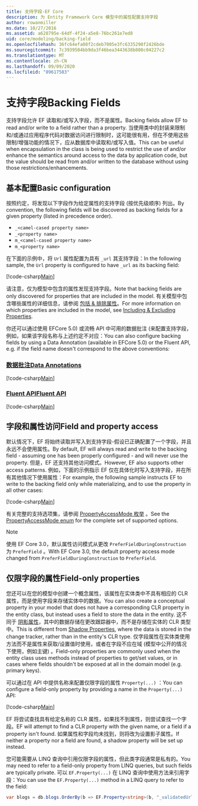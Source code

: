 ```yaml
---
title: 支持字段-EF Core
description: 为 Entity Framework Core 模型中的属性配置支持字段
author: rowanmiller
ms.date: 10/27/2016
ms.assetid: a628795e-64df-4f24-a5e8-76bc261e7ed8
uid: core/modeling/backing-field
ms.openlocfilehash: 36fc64efa08f2cdeb7005e3fc6335298f2426bde
ms.sourcegitcommit: 7c3939504bb9da3f46bea3443638b808c04227c2
ms.translationtype: MT
ms.contentlocale: zh-CN
ms.lasthandoff: 09/09/2020
ms.locfileid: "89617583"
---
```

# <a name="backing-fields"></a><span data-ttu-id="a8009-103">支持字段</span><span class="sxs-lookup"><span data-stu-id="a8009-103">Backing Fields</span></span>

<span data-ttu-id="a8009-104">支持字段允许 EF 读取和/或写入字段，而不是属性。</span><span class="sxs-lookup"><span data-stu-id="a8009-104">Backing fields allow EF to read and/or write to a field rather than a property.</span></span> <span data-ttu-id="a8009-105">当使用类中的封装来限制和/或通过应用程序代码对数据访问进行限制时，这可能很有用，但在不使用这些限制/增强功能的情况下，应从数据库中读取和/或写入值。</span><span class="sxs-lookup"><span data-stu-id="a8009-105">This can be useful when encapsulation in the class is being used to restrict the use of and/or enhance the semantics around access to the data by application code, but the value should be read from and/or written to the database without using those restrictions/enhancements.</span></span>

## <a name="basic-configuration"></a><span data-ttu-id="a8009-106">基本配置</span><span class="sxs-lookup"><span data-stu-id="a8009-106">Basic configuration</span></span>

<span data-ttu-id="a8009-107">按照约定，将发现以下字段作为给定属性的支持字段 (按优先级顺序) 列出。</span><span class="sxs-lookup"><span data-stu-id="a8009-107">By convention, the following fields will be discovered as backing fields for a given property (listed in precedence order).</span></span> 

* `_<camel-cased property name>`
* `_<property name>`
* `m_<camel-cased property name>`
* `m_<property name>`

<span data-ttu-id="a8009-108">在下面的示例中，将 `Url` 属性配置为具有 `_url` 其支持字段：</span><span class="sxs-lookup"><span data-stu-id="a8009-108">In the following sample, the `Url` property is configured to have `_url` as its backing field:</span></span>

[!code-csharp[Main](../../../samples/core/Modeling/Conventions/BackingField.cs#Sample)]

<span data-ttu-id="a8009-109">请注意，仅为模型中包含的属性发现支持字段。</span><span class="sxs-lookup"><span data-stu-id="a8009-109">Note that backing fields are only discovered for properties that are included in the model.</span></span> <span data-ttu-id="a8009-110">有关模型中包含哪些属性的详细信息，请参阅 [包括 & 排除属性](xref:core/modeling/entity-properties)。</span><span class="sxs-lookup"><span data-stu-id="a8009-110">For more information on which properties are included in the model, see [Including & Excluding Properties](xref:core/modeling/entity-properties).</span></span>

<span data-ttu-id="a8009-111">你还可以通过使用 EFCore 5.0) 或流畅 API 中可用的数据批注 (来配置支持字段，例如，如果该字段名称与上述约定不对应：</span><span class="sxs-lookup"><span data-stu-id="a8009-111">You can also configure backing fields by using a Data Annotation (available in EFCore 5.0) or the Fluent API, e.g. if the field name doesn't correspond to the above conventions:</span></span>

### <a name="data-annotations"></a>[<span data-ttu-id="a8009-112">数据批注</span><span class="sxs-lookup"><span data-stu-id="a8009-112">Data Annotations</span></span>](#tab/data-annotations)

[!code-csharp[Main](../../../samples/core/Modeling/DataAnnotations/BackingField.cs?name=BackingField&highlight=7)]

### <a name="fluent-api"></a>[<span data-ttu-id="a8009-113">Fluent API</span><span class="sxs-lookup"><span data-stu-id="a8009-113">Fluent API</span></span>](#tab/fluent-api)

[!code-csharp[Main](../../../samples/core/Modeling/FluentAPI/BackingField.cs?name=BackingField&highlight=5)]

## <a name="field-and-property-access"></a><span data-ttu-id="a8009-114">字段和属性访问</span><span class="sxs-lookup"><span data-stu-id="a8009-114">Field and property access</span></span>

<span data-ttu-id="a8009-115">默认情况下，EF 将始终读取并写入到支持字段-假设已正确配置了一个字段，并且永远不会使用属性。</span><span class="sxs-lookup"><span data-stu-id="a8009-115">By default, EF will always read and write to the backing field - assuming one has been properly configured - and will never use the property.</span></span> <span data-ttu-id="a8009-116">但是，EF 还支持其他访问模式。</span><span class="sxs-lookup"><span data-stu-id="a8009-116">However, EF also supports other access patterns.</span></span> <span data-ttu-id="a8009-117">例如，下面的示例指示 EF 仅在具体化时写入支持字段，并在所有其他情况下使用属性：</span><span class="sxs-lookup"><span data-stu-id="a8009-117">For example, the following sample instructs EF to write to the backing field only while materializing, and to use the property in all other cases:</span></span>

[!code-csharp[Main](../../../samples/core/Modeling/FluentAPI/BackingFieldAccessMode.cs?name=BackingFieldAccessMode&highlight=6)]

<span data-ttu-id="a8009-118">有关完整的支持选项集，请参阅 [PropertyAccessMode 枚举](/dotnet/api/microsoft.entityframeworkcore.propertyaccessmode) 。</span><span class="sxs-lookup"><span data-stu-id="a8009-118">See the [PropertyAccessMode enum](/dotnet/api/microsoft.entityframeworkcore.propertyaccessmode) for the complete set of supported options.</span></span>

> [!NOTE]
> <span data-ttu-id="a8009-119">使用 EF Core 3.0，默认属性访问模式从更改 `PreferFieldDuringConstruction` 为 `PreferField` 。</span><span class="sxs-lookup"><span data-stu-id="a8009-119">With EF Core 3.0, the default property access mode changed from `PreferFieldDuringConstruction` to `PreferField`.</span></span>

## <a name="field-only-properties"></a><span data-ttu-id="a8009-120">仅限字段的属性</span><span class="sxs-lookup"><span data-stu-id="a8009-120">Field-only properties</span></span>

<span data-ttu-id="a8009-121">您还可以在您的模型中创建一个概念属性，该属性在实体类中不具有相应的 CLR 属性，而是使用字段来存储实体中的数据。</span><span class="sxs-lookup"><span data-stu-id="a8009-121">You can also create a conceptual property in your model that does not have a corresponding CLR property in the entity class, but instead uses a field to store the data in the entity.</span></span> <span data-ttu-id="a8009-122">这不同于 [阴影属性](xref:core/modeling/shadow-properties)，其中的数据存储在更改跟踪器中，而不是存储在实体的 CLR 类型中。</span><span class="sxs-lookup"><span data-stu-id="a8009-122">This is different from [Shadow Properties](xref:core/modeling/shadow-properties), where the data is stored in the change tracker, rather than in the entity's CLR type.</span></span> <span data-ttu-id="a8009-123">仅字段属性在实体类使用方法而不是属性来获取/设置值时使用，或者在字段不应在域 (模型中公开的情况下使用，例如主键) 。</span><span class="sxs-lookup"><span data-stu-id="a8009-123">Field-only properties are commonly used when the entity class uses methods instead of properties to get/set values, or in cases where fields shouldn't be exposed at all in the domain model (e.g. primary keys).</span></span>

<span data-ttu-id="a8009-124">可以通过在 API 中提供名称来配置仅限字段的属性 `Property(...)` ：</span><span class="sxs-lookup"><span data-stu-id="a8009-124">You can configure a field-only property by providing a name in the `Property(...)` API:</span></span>

[!code-csharp[Main](../../../samples/core/Modeling/FluentAPI/BackingFieldNoProperty.cs#Sample)]

<span data-ttu-id="a8009-125">EF 将尝试查找具有给定名称的 CLR 属性，如果找不到属性，则尝试查找一个字段。</span><span class="sxs-lookup"><span data-stu-id="a8009-125">EF will attempt to find a CLR property with the given name, or a field if a property isn't found.</span></span> <span data-ttu-id="a8009-126">如果属性和字段均未找到，则将改为设置影子属性。</span><span class="sxs-lookup"><span data-stu-id="a8009-126">If neither a property nor a field are found, a shadow property will be set up instead.</span></span>

<span data-ttu-id="a8009-127">您可能需要从 LINQ 查询中引用仅限字段的属性，但此类字段通常是私有的。</span><span class="sxs-lookup"><span data-stu-id="a8009-127">You may need to refer to a field-only property from LINQ queries, but such fields are typically private.</span></span> <span data-ttu-id="a8009-128">可以 `EF.Property(...)` 在 LINQ 查询中使用方法来引用字段：</span><span class="sxs-lookup"><span data-stu-id="a8009-128">You can use the `EF.Property(...)` method in a LINQ query to refer to the field:</span></span>

``` csharp
var blogs = db.blogs.OrderBy(b => EF.Property<string>(b, "_validatedUrl"));
```
